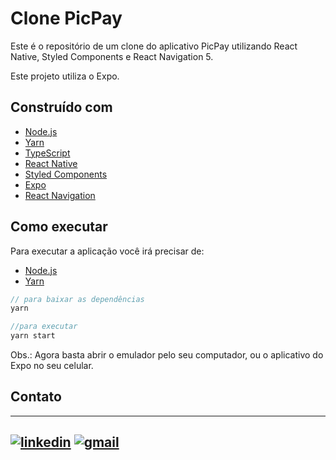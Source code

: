 # Clone PicPay

Este é o repositório de um clone do aplicativo PicPay utilizando React Native, Styled Components e React Navigation 5.

Este projeto utiliza o Expo.

## Construído com

- [Node.js](https://github.com/nodejs/node)
- [Yarn](https://github.com/yarnpkg/yarn)
- [TypeScript](https://github.com/microsoft/TypeScript)
- [React Native](https://github.com/facebook/react-native)
- [Styled Components](https://github.com/styled-components/styled-components)
- [Expo](https://github.com/expo/expo)
- [React Navigation](https://github.com/react-navigation/react-navigation)

## Como executar

Para executar a aplicação você irá precisar de:
- [Node.js](https://github.com/nodejs/node)
- [Yarn](https://github.com/yarnpkg/yarn)

```javascript
// para baixar as dependências
yarn

//para executar
yarn start

```
Obs.: Agora basta abrir o emulador pelo seu computador, ou o aplicativo do Expo no seu celular.

## Contato 
---
[![linkedin](https://user-images.githubusercontent.com/54194337/83949361-be529580-a7f9-11ea-8cf6-bd38a1e8192f.png)][1]   [![gmail](https://user-images.githubusercontent.com/54194337/83949316-69168400-a7f9-11ea-9667-074e647a771b.png)][2]
---
[1]: https://www.linkedin.com/in/gabriel-gustavo-4946b7174/
[2]: mailto:gabrielgustavoandrade@gmail.com

